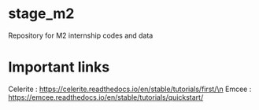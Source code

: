 # stage_m2
Repository for M2 internship codes and data

# Important links

Celerite : https://celerite.readthedocs.io/en/stable/tutorials/first/\n
Emcee : https://emcee.readthedocs.io/en/stable/tutorials/quickstart/
